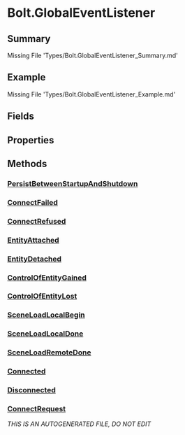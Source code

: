 # Bolt.GlobalEventListener
## Summary
Missing File 'Types/Bolt.GlobalEventListener_Summary.md'
## Example
Missing File 'Types/Bolt.GlobalEventListener_Example.md'
## Fields
## Properties
## Methods
### [PersistBetweenStartupAndShutdown](Types/Bolt.GlobalEventListener/M/PersistBetweenStartupAndShutdown.md)
### [ConnectFailed](Types/Bolt.GlobalEventListener/M/ConnectFailed.md)
### [ConnectRefused](Types/Bolt.GlobalEventListener/M/ConnectRefused.md)
### [EntityAttached](Types/Bolt.GlobalEventListener/M/EntityAttached.md)
### [EntityDetached](Types/Bolt.GlobalEventListener/M/EntityDetached.md)
### [ControlOfEntityGained](Types/Bolt.GlobalEventListener/M/ControlOfEntityGained.md)
### [ControlOfEntityLost](Types/Bolt.GlobalEventListener/M/ControlOfEntityLost.md)
### [SceneLoadLocalBegin](Types/Bolt.GlobalEventListener/M/SceneLoadLocalBegin.md)
### [SceneLoadLocalDone](Types/Bolt.GlobalEventListener/M/SceneLoadLocalDone.md)
### [SceneLoadRemoteDone](Types/Bolt.GlobalEventListener/M/SceneLoadRemoteDone.md)
### [Connected](Types/Bolt.GlobalEventListener/M/Connected.md)
### [Disconnected](Types/Bolt.GlobalEventListener/M/Disconnected.md)
### [ConnectRequest](Types/Bolt.GlobalEventListener/M/ConnectRequest.md)

*THIS IS AN AUTOGENERATED FILE, DO NOT EDIT*
